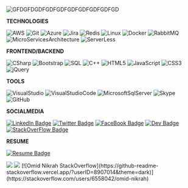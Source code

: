 
![GFDGFDGDFGDFGDFGDFGDFGDFGDFGD](https://github.com/arsam31/arsam31/blob/main/arsam1.gif)

**TECHNOLOGIES**

![AWS](https://img.shields.io/badge/-AWS-000?&logo=Amazon-AWS&logoColor=FF9900)
![Git](https://img.shields.io/badge/-Git-000?&logo=git)
![Azure](https://img.shields.io/badge/-Azure-000?&logo=azure-devops&logoColor=0078D7)
![Jira](https://img.shields.io/badge/-Jira-000?&logo=jira-software)
![Redis](https://img.shields.io/badge/-Redis-000?&logo=redis&logoColor=DC382D)
![Linux](https://img.shields.io/badge/-Linux-000?&logo=linux)
![Docker](https://img.shields.io/badge/-Docker-000?&logo=Docker&logoColor=2496ED)
![RabbitMQ](https://img.shields.io/badge/-RabbitMQ-000?&logo=Rabbitmq&logoColor=FF6600)
![MicroServicesArchitecture](https://img.shields.io/badge/-MicroservicesArchitecture-000?&logo=micro:bit&logoColor=00ED00)
![ServerLess](https://img.shields.io/badge/-ServerLess-000?&logo=serverless&logoColor=FD5750)

**FRONTEND/BACKEND**

![CSharp](https://img.shields.io/badge/-CSharp-000?&logo=c-sharp&logoColor=239120)
![Bootstrap](https://img.shields.io/badge/-Bootstrap-000?&logo=bootstrap&logoColor=563D7C)
![SQL](https://img.shields.io/badge/-SQL-000?&logo=MySQL)
![C++](https://img.shields.io/badge/-C++-000?&logo=c%2b%2b&logoColor=00599C)
![HTML5](https://img.shields.io/badge/-HTML5-000?&logo=html5&logoColor=E34F26)
![JavaScript](https://img.shields.io/badge/-JavaScript-000?&logo=JavaScript)
![CSS3](https://img.shields.io/badge/-CSS3-000?&logo=html5&logoColor=1572B6)
![jQuery](https://img.shields.io/badge/-jQuery-000?&logo=jQuery&logoColor=0769AD)

**TOOLS**

![VisualStudio](https://img.shields.io/badge/-VisualStudio-000?&logo=visual-studio&logoColor=5C2D91)
![VisualStudioCode](https://img.shields.io/badge/-VisualStudioCode-000?&logo=visual-studio-code&logoColor=007ACC)
![MicrosoftSqlServer](https://img.shields.io/badge/-MicrosoftSqlServer-000?&logo=microsoft-sql-server&logoColor=CC2927)
![Skype](https://img.shields.io/badge/-Skype-000?&logo=Skype&logoColor=00AFF0)
![GitHub](https://img.shields.io/badge/-GitHub-000?&logo=Github&logoColor=181717)

**SOCIALMEDIA**

[![LinkedIn Badge](https://img.shields.io/badge/-LinkedIn(LetsConnect)-000?&logo=LinkedIn&logoColor=0077B5&link=https://linkedin.com/in/arsamrahmaan/)](https://linkedin.com/in/arsamrahmaan/)
[![Twitter Badge](https://img.shields.io/badge/-Twitter-000?&logo=Twitter&logoColor=1DA1F2&link=https://twitter.com/arsamrahmaan31)](https://twitter.com/arsamrahmaan31)
[![FaceBook Badge](https://img.shields.io/badge/-FaceBook-000?&logo=facebook&logoColor=1877F2&link=https://facebook.com/arsamrahmaan31)](https://facebook.com/arsamrahmaan31)
[![Dev Badge](https://img.shields.io/badge/-Dev.to-000?&logo=dev.to&logoColor=0A0A0A&link=https://dev.to/arsam31)](https://dev.to/arsam31)
[![StackOverFlow Badge](https://img.shields.io/badge/-StackOverFlow-000?&logo=stack-overflow&logoColor=FE7A16&link=https://stackoverflow.com/users/8907014/arsam?tab=profile)](https://stackoverflow.com/users/8907014/arsam?tab=profile)

<!-- https://simpleicons.org/ -->

**RESUME**

[![Resume Badge](https://img.shields.io/badge/-MyResume-000?&logo=abb-robotstudio&logoColor=FF9E0F&link=https://drive.google.com/file/d/1otmBzbPAb9-I0drOY8X_N-BuVmjMCk8h/view?usp=sharing)](https://drive.google.com/file/d/1otmBzbPAb9-I0drOY8X_N-BuVmjMCk8h/view?usp=sharing)
<!-- wi*quL3fcV -->

<!--**Other projects**

<!--[![Overwatch](https://img.shields.io/badge/-📊 Overwatch-000?)](https://github.com/adamalston/Overwatch)
[![Clean My Mac](https://img.shields.io/badge/-🧼 Clean My Mac-000?)](https://github.com/adamalston/Clean-My-Mac)
[![SMTP](https://img.shields.io/badge/-📮 SMTP-000?)](https://github.com/adamalston/SMTP)
[![Network Tools](https://img.shields.io/badge/-🌐 Network Tools-000?)](https://github.com/adamalston/Network-Tools)
[![Cache Simulator](https://img.shields.io/badge/-🕹️ Cache Simulator-000?)](https://github.com/adamalston/CacheSimulator)
[![RGB Text Colorizer](https://img.shields.io/badge/-🌈 RGB Text Colorizer-000?)](https://github.com/adamalston/rgbTextColorizer)-->

<!--[![Arsam's github stats](https://github-readme-stats.vercel.app/api?username=arsam31)](https://github.com/arsam31)-->
  <img src="https://github-readme-stats.vercel.app/api?username=arsam31&show_icons=true&theme=dark">
<img src="https://github-readme-stackoverflow.vercel.app/?userID=8907014&theme=dark" />
[![Omid Nikrah StackOverflow](https://github-readme-stackoverflow.vercel.app/?userID=8907014&theme=dark)](https://stackoverflow.com/users/6558042/omid-nikrah)
  


